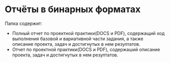 # Отчёты в бинарных форматах
Папка содержит:
- Полный отчет по проектной практики(DOCS и PDF), содержащий ход выполнения базовой и вариативной части задания, а также описание проекта, задач и достигнутых в нем резултатов.
- Отчет по проектной практики(DOCS и PDF), содержаший описание проекта,  задач и достигнутых в нем резултатов.